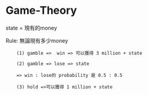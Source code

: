 # Game-Theory

state = 現有的money

Rule: 無論現有多少money

        (1) gamble =>  win => 可以獲得 3 million + state

        (2) gamble => lose => state

        => win : lose的 probability 是 0.5 : 0.5

        (3) hold =>可以獲得 1 million + state
